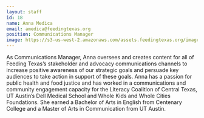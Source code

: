 ```yaml
---
layout: staff
id: 18
name: Anna Medica
email: amedica@feedingtexas.org
position: Communications Manager
image: https://s3-us-west-2.amazonaws.com/assets.feedingtexas.org/images/staff/anna-medica.JPG
---
```

As Communications Manager, Anna oversees and creates content for all of Feeding Texas’s stakeholder and advocacy communications channels to increase positive awareness of our strategic goals and persuade key audiences to take action in support of these goals. Anna has a passion for public health and food justice and has worked in a communications and community engagement capacity for the Literacy Coalition of Central Texas, UT Austin’s Dell Medical School and Whole Kids and Whole Cities Foundations. She earned a Bachelor of Arts in English from Centenary College and a Master of Arts in Communication from UT Austin.
